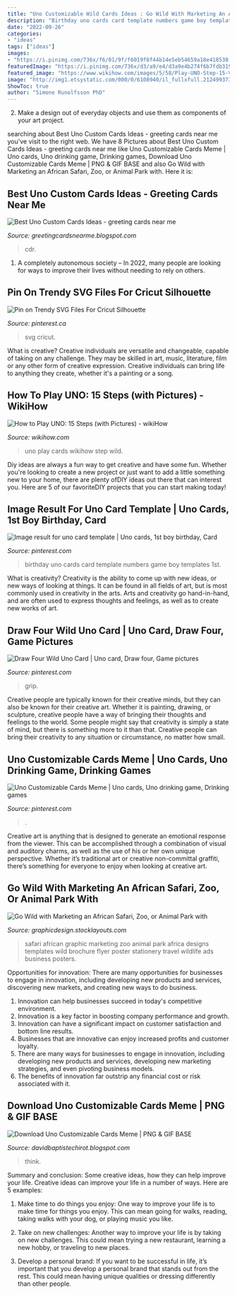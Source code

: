 ```yaml
---
title: "Uno Customizable Wild Cards Ideas : Go Wild With Marketing An African Safari, Zoo, Or Animal Park With"
description: "Birthday uno cards card template numbers game boy templates 1st"
date: "2022-09-26"
categories:
- "ideas"
tags: ["ideas"]
images:
- "https://i.pinimg.com/736x/f6/01/9f/f6019f8f44b14e5eb54659a18e418530.jpg"
featuredImage: "https://i.pinimg.com/736x/d3/a9/e4/d3a9e4b274f6b7fdb319021334146358.jpg"
featured_image: "https://www.wikihow.com/images/5/58/Play-UNO-Step-15-Version-2.jpg"
image: "http://img1.etsystatic.com/000/0/6108940/il_fullxfull.212499373.jpg"
ShowToc: true
author: "Simone Runolfsson PhD"
---
```



2. Make a design out of everyday objects and use them as components of your art project.

	

		
searching about Best Uno Custom Cards Ideas - greeting cards near me you've visit to the right web. We have 8 Pictures about Best Uno Custom Cards Ideas - greeting cards near me like Uno Customizable Cards Meme | Uno cards, Uno drinking game, Drinking games, Download Uno Customizable Cards Meme | PNG &amp; GIF BASE and also Go Wild with Marketing an African Safari, Zoo, or Animal Park with. Here it is:
		
    
## Best Uno Custom Cards Ideas - Greeting Cards Near Me

<img loading=lazy src="https://s-media-cache-ak0.pinimg.com/736x/37/dd/13/37dd1341e49c277e86c7c8c2cfef78eb.jpg" onerror="this.onerror=null;this.src='https://tse4.mm.bing.net/th?id=OIP.KJbyA2o86fyMtk-Slh298QHaKP&amp;pid=15.1';" alt="Best Uno Custom Cards Ideas - greeting cards near me">

_Source: greetingcardsnearme.blogspot.com_

>cdr. 

	

1. A completely autonomous society – In 2022, many people are looking for ways to improve their lives without needing to rely on others.

    
## Pin On Trendy SVG Files For Cricut Silhouette

<img loading=lazy src="https://i.pinimg.com/736x/25/44/72/25447267e62625e507ac25d21edc1b71.jpg" onerror="this.onerror=null;this.src='https://tse2.mm.bing.net/th?id=OIP.ketzqyru7Ny9wQzNzSIr6wHaHa&amp;pid=15.1';" alt="Pin on Trendy SVG Files For Cricut Silhouette">

_Source: pinterest.ca_

>svg cricut. 

	

What is creative?
Creative individuals are versatile and changeable, capable of taking on any challenge. They may be skilled in art, music, literature, film or any other form of creative expression. Creative individuals can bring life to anything they create, whether it's a painting or a song.

    
## How To Play UNO: 15 Steps (with Pictures) - WikiHow

<img loading=lazy src="https://www.wikihow.com/images/5/58/Play-UNO-Step-15-Version-2.jpg" onerror="this.onerror=null;this.src='https://tse2.mm.bing.net/th?id=OIP.wp8lLQG6B30_k_X-gYAJkgHaEK&amp;pid=15.1';" alt="How to Play UNO: 15 Steps (with Pictures) - wikiHow">

_Source: wikihow.com_

>uno play cards wikihow step wild. 

	

Diy ideas are always a fun way to get creative and have some fun. Whether you're looking to create a new project or just want to add a little something new to your home, there are plenty ofDIY ideas out there that can interest you. Here are 5 of our favoriteDIY projects that you can start making today!

    
## Image Result For Uno Card Template | Uno Cards, 1st Boy Birthday, Card

<img loading=lazy src="https://i.pinimg.com/736x/f6/01/9f/f6019f8f44b14e5eb54659a18e418530.jpg" onerror="this.onerror=null;this.src='https://tse2.mm.bing.net/th?id=OIP.75aUemv9K17TwfdqKJczfAHaEM&amp;pid=15.1';" alt="Image result for uno card template | Uno cards, 1st boy birthday, Card">

_Source: pinterest.com_

>birthday uno cards card template numbers game boy templates 1st. 

	

What is creativity?
Creativity is the ability to come up with new ideas, or new ways of looking at things. It can be found in all fields of art, but is most commonly used in creativity in the arts. Arts and creativity go hand-in-hand, and are often used to express thoughts and feelings, as well as to create new works of art.

    
## Draw Four Wild Uno Card | Uno Card, Draw Four, Game Pictures

<img loading=lazy src="http://img1.etsystatic.com/000/0/6108940/il_fullxfull.212499373.jpg" onerror="this.onerror=null;this.src='https://tse3.mm.bing.net/th?id=OIP.77QkkF8gi_6QuEioKGw7QAHaFj&amp;pid=15.1';" alt="Draw Four Wild Uno Card | Uno card, Draw four, Game pictures">

_Source: pinterest.com_

>grip. 

	

Creative people are typically known for their creative minds, but they can also be known for their creative art. Whether it is painting, drawing, or sculpture, creative people have a way of bringing their thoughts and feelings to the world. Some people might say that creativity is simply a state of mind, but there is something more to it than that. Creative people can bring their creativity to any situation or circumstance, no matter how small.

    
## Uno Customizable Cards Meme | Uno Cards, Uno Drinking Game, Drinking Games

<img loading=lazy src="https://i.pinimg.com/736x/d3/a9/e4/d3a9e4b274f6b7fdb319021334146358.jpg" onerror="this.onerror=null;this.src='https://tse3.mm.bing.net/th?id=OIP.kRPM0TCOq1OncQyA2WqB2wHaGp&amp;pid=15.1';" alt="Uno Customizable Cards Meme | Uno cards, Uno drinking game, Drinking games">

_Source: pinterest.com_

>. 

	

Creative art is anything that is designed to generate an emotional response from the viewer. This can be accomplished through a combination of visual and auditory charms, as well as the use of his or her own unique perspective. Whether it’s traditional art or creative non-committal graffiti, there’s something for everyone to enjoy when looking at creative art.

    
## Go Wild With Marketing An African Safari, Zoo, Or Animal Park With

<img loading=lazy src="https://i1.wp.com/www.stocklayouts.com/images/Blog/african-safari-business-marketing-graphic-design.jpg" onerror="this.onerror=null;this.src='https://tse2.mm.bing.net/th?id=OIP.AKSNWbNTw8ZTzPwMuMzn2AHaEW&amp;pid=15.1';" alt="Go Wild with Marketing an African Safari, Zoo, or Animal Park with">

_Source: graphicdesign.stocklayouts.com_

>safari african graphic marketing zoo animal park africa designs templates wild brochure flyer poster stationery travel wildlife ads business posters. 

	

Opportunities for innovation: There are many opportunities for businesses to engage in innovation, including developing new products and services, discovering new markets, and creating new ways to do business.
1. Innovation can help businesses succeed in today's competitive environment.
2. Innovation is a key factor in boosting company performance and growth.
3. Innovation can have a significant impact on customer satisfaction and bottom line results.
4. Businesses that are innovative can enjoy increased profits and customer loyalty.
5. There are many ways for businesses to engage in innovation, including developing new products and services, developing new marketing strategies, and even pivoting business models.
6. The benefits of innovation far outstrip any financial cost or risk associated with it.

    
## Download Uno Customizable Cards Meme | PNG &amp; GIF BASE

<img loading=lazy src="https://img.ifunny.co/images/0b0212fd6e667fa3317befdbdf422ba6e9671e9d22ddd9f83194211feef2c05f_1.jpg" onerror="this.onerror=null;this.src='https://tse1.mm.bing.net/th?id=OIP.O9J_pIvsA2Ec714knNRFiAHaL7&amp;pid=15.1';" alt="Download Uno Customizable Cards Meme | PNG &amp; GIF BASE">

_Source: davidbaptistechirot.blogspot.com_

>think. 

	

Summary and conclusion: Some creative ideas, how they can help improve your life.
Creative ideas can improve your life in a number of ways. Here are 5 examples:
1. Make time to do things you enjoy: One way to improve your life is to make time for things you enjoy. This can mean going for walks, reading, taking walks with your dog, or playing music you like.

2. Take on new challenges: Another way to improve your life is by taking on new challenges. This could mean trying a new restaurant, learning a new hobby, or traveling to new places.

3. Develop a personal brand: If you want to be successful in life, it’s important that you develop a personal brand that stands out from the rest. This could mean having unique qualities or dressing differently than other people.


